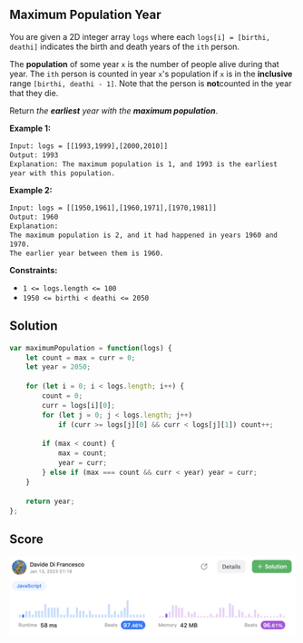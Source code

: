 ## Maximum Population Year

You are given a 2D integer array `logs` where each `logs[i] = [birthi, deathi]` indicates the birth and death years of the `ith` person.

The **population** of some year `x` is the number of people alive during that year. The `ith` person is counted in year `x`'s population if `x` is in the **inclusive** range `[birthi, deathi - 1]`. Note that the person is **not**counted in the year that they die.

Return *the **earliest** year with the **maximum population***.

 

**Example 1:**

```
Input: logs = [[1993,1999],[2000,2010]]
Output: 1993
Explanation: The maximum population is 1, and 1993 is the earliest year with this population.
```

**Example 2:**

```
Input: logs = [[1950,1961],[1960,1971],[1970,1981]]
Output: 1960
Explanation: 
The maximum population is 2, and it had happened in years 1960 and 1970.
The earlier year between them is 1960.
```

 

**Constraints:**

- `1 <= logs.length <= 100`
- `1950 <= birthi < deathi <= 2050`



## Solution

```js
var maximumPopulation = function(logs) {
    let count = max = curr = 0;
    let year = 2050;
    
    for (let i = 0; i < logs.length; i++) {
        count = 0;
        curr = logs[i][0];
        for (let j = 0; j < logs.length; j++) 
            if (curr >= logs[j][0] && curr < logs[j][1]) count++;
        
        if (max < count) {
            max = count;
            year = curr;
        } else if (max === count && curr < year) year = curr;
    }

    return year;
};
```

## Score

![maximum-population-year](assets/maximum-population-year.png)